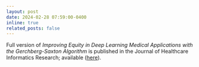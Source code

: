 ```yaml
---
layout: post
date: 2024-02-28 07:59:00-0400
inline: true
related_posts: false
---
```


Full version of _Improving Equity in Deep Learning Medical Applications with the Gerchberg-Saxton Algorithm_ is published in the Journal of Healthcare Informatics Research; available ([here](https://link.springer.com/article/10.1007/s41666-024-00163-8)).

